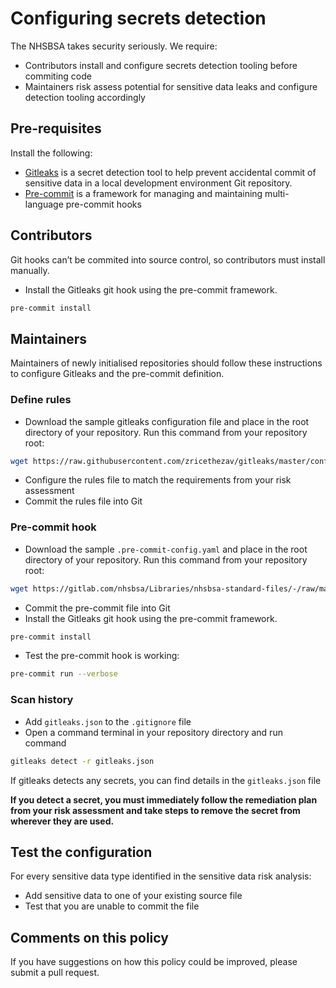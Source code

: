 # Configuring secrets detection

The NHSBSA takes security seriously. We require:

* Contributors install and configure secrets detection tooling before commiting code
* Maintainers risk assess potential for sensitive data leaks and configure detection tooling accordingly

## Pre-requisites

Install the following:

* [Gitleaks][Gitleaks] is a secret detection tool to help prevent accidental commit of sensitive data in a local development environment Git repository.
* [Pre-commit][Pre-commit] is a framework for managing and maintaining multi-language pre-commit hooks

## Contributors

Git hooks can’t be commited into source control, so contributors must install manually.

* Install the Gitleaks git hook using the pre-commit framework.

```bash
pre-commit install
```

## Maintainers

Maintainers of newly initialised repositories should follow these instructions to configure Gitleaks and the pre-commit definition.

### Define rules

* Download the sample gitleaks configuration file and place in the root directory of your repository.
  Run this command from your repository root:

```bash
wget https://raw.githubusercontent.com/zricethezav/gitleaks/master/config/gitleaks.toml
```

* Configure the rules file to match the requirements from your risk assessment
* Commit the rules file into Git

### Pre-commit hook

* Download the sample `.pre-commit-config.yaml` and place in the root directory of your repository.
  Run this command from your repository root:

```bash
wget https://gitlab.com/nhsbsa/Libraries/nhsbsa-standard-files/-/raw/main/.pre-commit-config.yaml
```

* Commit the pre-commit file into Git
* Install the Gitleaks git hook using the pre-commit framework.

```bash
pre-commit install
```

* Test the pre-commit hook is working:

```bash
pre-commit run --verbose
```

### Scan history

* Add `gitleaks.json` to the `.gitignore` file
* Open a command terminal in your repository directory and run command

```bash
gitleaks detect -r gitleaks.json
```

If gitleaks detects any secrets, you can find details in the `gitleaks.json` file

__If you detect a secret, you must immediately follow the remediation plan from your risk assessment and take steps to remove the secret from wherever they are used.__

## Test the configuration

For every sensitive data type identified in the sensitive data risk analysis:

* Add sensitive data to one of your existing source file
* Test that you are unable to commit the file

## Comments on this policy

If you have suggestions on how this policy could be improved, please submit a pull request.

[Gitleaks]: https://github.com/zricethezav/gitleaks
[Pre-commit]: https://pre-commit.com/

